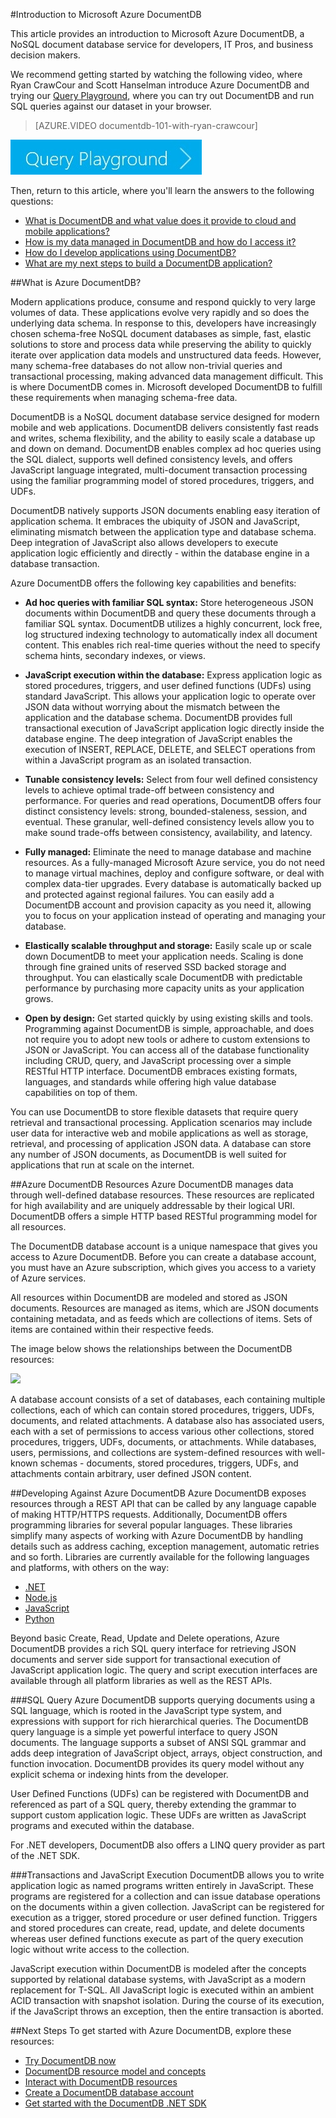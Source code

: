 <properties 
	pageTitle="Introduction to Microsoft Azure DocumentDB | Azure" 
	description="Learn about Azure DocumentDB, a NoSQL document database, and its value to cloud and mobile applications. Learn how it manages data, and how you can use it in application development." 
	services="documentdb" 
	authors="mimig1" 
	manager="jhubbard" 
	editor="monicar" 
	documentationCenter=""/>

<tags 
	ms.service="documentdb" 
	ms.workload="data-services" 
	ms.tgt_pltfrm="na" 
	ms.devlang="na" 
	ms.topic="article" 
	ms.date="03/20/2015" 
	ms.author="mimig"/>

#Introduction to Microsoft Azure DocumentDB

This article provides an introduction to Microsoft Azure DocumentDB, a NoSQL document database service for developers, IT Pros, and business decision makers. 

We recommend getting started by watching the following video, where Ryan CrawCour and Scott Hanselman introduce Azure DocumentDB and trying our [Query Playground](http://www.documentdb.com/sql/demo), where you can try out DocumentDB and run SQL queries against our dataset in your browser.

> [AZURE.VIDEO documentdb-101-with-ryan-crawcour]

<a href="http://www.documentdb.com/sql/demo">![Query playground](./media/documentdb-introduction/documentdb-query-playground.jpg)</a>

Then, return to this article, where you'll learn the answers to the following questions:  

-	[What is DocumentDB and what value does it provide to cloud and mobile applications?](#what-is-docdb)
-	[How is my data managed in DocumentDB and how do I access it?](#data-management)
-	[How do I develop applications using DocumentDB?](#develop)
-	[What are my next steps to build a DocumentDB application?](#next-steps)  

##<a name="what-is-docdb"></a>What is Azure DocumentDB?  

Modern applications produce, consume and respond quickly to very large volumes of data. These applications evolve very rapidly and so does the underlying data schema. In response to this, developers have increasingly chosen schema-free NoSQL document databases as simple, fast, elastic solutions to store and process data while preserving the ability to quickly iterate over application data models and unstructured data feeds. However, many schema-free databases do not allow non-trivial queries and transactional processing, making advanced data management difficult. This is where DocumentDB comes in. Microsoft developed DocumentDB to fulfill these requirements when managing schema-free data.

DocumentDB is a NoSQL document database service designed for modern mobile and web applications.  DocumentDB delivers consistently fast reads and writes, schema flexibility, and the ability to easily scale a database up and down on demand. DocumentDB enables complex ad hoc queries using the SQL dialect, supports well defined consistency levels, and offers JavaScript language integrated, multi-document transaction processing using the familiar programming model of stored procedures, triggers, and UDFs. 

DocumentDB natively supports JSON documents enabling easy iteration of application schema. It embraces the ubiquity of JSON and JavaScript, eliminating mismatch between the application type and database schema. Deep integration of JavaScript also allows developers to execute application logic efficiently and directly - within the database engine in a database transaction. 

Azure DocumentDB offers the following key capabilities and benefits:

-	**Ad hoc queries with familiar SQL syntax:** Store heterogeneous JSON documents within DocumentDB and query these documents through a familiar SQL syntax. DocumentDB utilizes a highly concurrent, lock free, log structured indexing technology to automatically index all document content. This enables rich real-time queries without the need to specify schema hints, secondary indexes, or views.

-	**JavaScript execution within the database:** Express application logic as stored procedures, triggers, and user defined functions (UDFs) using standard JavaScript. This allows your application logic to operate over JSON data without worrying about the mismatch between the application and the database schema. DocumentDB provides full transactional execution of JavaScript application logic directly inside the database engine. The deep integration of JavaScript enables the execution of INSERT, REPLACE, DELETE, and SELECT operations from within a JavaScript program as an isolated transaction. 

-	**Tunable consistency levels:** Select from four well defined consistency levels to achieve optimal trade-off between consistency and performance. For queries and read operations, DocumentDB offers four distinct consistency levels: strong, bounded-staleness, session, and eventual. These granular, well-defined consistency levels allow you to make sound trade-offs between consistency, availability, and latency. 

-	**Fully managed:** Eliminate the need to manage database and machine resources. As a fully-managed Microsoft Azure service, you do not need to manage virtual machines, deploy and configure software, or deal with complex data-tier upgrades. Every database is automatically backed up and protected against regional failures. You can easily add a DocumentDB account and provision capacity as you need it, allowing you to focus on your application instead of operating and managing your database.

-	**Elastically scalable throughput and storage:** Easily scale up or scale down DocumentDB to meet your application needs. Scaling is done through fine grained units of reserved SSD backed storage and throughput. You can elastically scale DocumentDB with predictable performance by purchasing more capacity units as your application grows. 

-	**Open by design:** Get started quickly by using existing skills and tools. Programming against DocumentDB is simple, approachable, and does not require you to adopt new tools or adhere to custom extensions to JSON or JavaScript. You can access all of the database functionality including CRUD, query, and JavaScript processing over a simple RESTful HTTP interface. DocumentDB embraces existing formats, languages, and standards while offering high value database capabilities on top of them.

You can use DocumentDB to store flexible datasets that require query retrieval and transactional processing. Application scenarios may include user data for interactive web and mobile applications as well as storage, retrieval, and processing of application JSON data. A database can store any number of JSON documents, as DocumentDB is well suited for applications that run at scale on the internet.

##<a name="data-management"></a>Azure DocumentDB Resources
Azure DocumentDB manages data through well-defined database resources. These resources are replicated for high availability and are uniquely addressable by their logical URI. DocumentDB offers a simple HTTP based RESTful programming model for all resources. 

The DocumentDB database account is a unique namespace that gives you access to Azure DocumentDB. Before you can create a database account, you must have an Azure subscription, which gives you access to a variety of Azure services. 

All resources within DocumentDB are modeled and stored as JSON documents. Resources are managed as items, which are JSON documents containing metadata, and as feeds which are collections of items. Sets of items are contained within their respective feeds.

The image below shows the relationships between the DocumentDB resources:

![][1] 

A database account consists of a set of databases, each containing multiple collections, each of which can contain stored procedures, triggers, UDFs, documents, and related attachments. A database also has associated users, each with a set of permissions to access various other collections, stored procedures, triggers, UDFs, documents, or attachments. While databases, users, permissions, and collections are system-defined resources with well-known schemas - documents, stored procedures, triggers, UDFs, and attachments contain arbitrary, user defined JSON content.  

##<a name="develop"></a>Developing Against Azure DocumentDB
Azure DocumentDB exposes resources through a REST API that can be called by any language capable of making HTTP/HTTPS requests. Additionally, DocumentDB offers programming libraries for several popular languages. These libraries simplify many aspects of working with Azure DocumentDB by handling details such as address caching, exception management, automatic retries and so forth. Libraries are currently available for the following languages and platforms, with others on the way:  

- [.NET](http://go.microsoft.com/fwlink/?LinkID=402989)  
-	[Node.js](http://go.microsoft.com/fwlink/?LinkID=402990)
-	[JavaScript](http://go.microsoft.com/fwlink/?LinkID=402991)
-	[Python](http://go.microsoft.com/fwlink/?LinkID=402992)

Beyond basic Create, Read, Update and Delete operations, Azure DocumentDB provides a rich SQL query interface for retrieving JSON documents and server side support for transactional execution of JavaScript application logic. The query and script execution interfaces are available through all platform libraries as well as the REST APIs. 

###SQL Query
Azure DocumentDB supports querying documents using a SQL language, which is rooted in the JavaScript type system, and expressions with support for rich hierarchical queries. The DocumentDB query language is a simple yet powerful interface to query JSON documents. The language supports a subset of ANSI SQL grammar and adds deep integration of JavaScript object, arrays, object construction, and function invocation. DocumentDB provides its query model without any explicit schema or indexing hints from the developer.

User Defined Functions (UDFs) can be registered with DocumentDB and referenced as part of a SQL query, thereby extending the grammar to support custom application logic. These UDFs are written as JavaScript programs and executed within the database. 

For .NET developers, DocumentDB also offers a LINQ query provider as part of the .NET SDK. 

###Transactions and JavaScript Execution
DocumentDB allows you to write application logic as named programs written entirely in JavaScript. These programs are registered for a collection and can issue database operations on the documents within a given collection. JavaScript can be registered for execution as a trigger, stored procedure or user defined function. Triggers and stored procedures can create, read, update, and delete documents whereas user defined functions execute as part of the query execution logic without write access to the collection.

JavaScript execution within DocumentDB is modeled after the concepts supported by relational database systems, with JavaScript as a modern replacement for T-SQL. All JavaScript logic is executed within an ambient ACID transaction with snapshot isolation. During the course of its execution, if the JavaScript throws an exception, then the entire transaction is aborted.

##<a name="next-steps"></a>Next Steps
To get started with Azure DocumentDB, explore these resources:

- [Try DocumentDB now](https://portal.azure.com/#gallery/Microsoft.DocumentDB)
-	[DocumentDB resource model and concepts](documentdb-resources.md)
-	[Interact with DocumentDB resources](documentdb-interactions-with-resources.md)
-	[Create a DocumentDB database account](documentdb-create-account.md)
-	[Get started with the DocumentDB .NET SDK](documentdb-get-started.md)

[1]: ./media/documentdb-introduction/intro.png
